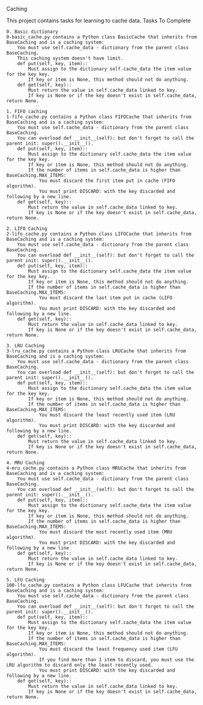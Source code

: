 Caching

This project contains tasks for learning to cache data.
Tasks To Complete

    0. Basic dictionary
    0-basic_cache.py contains a Python class BasicCache that inherits from BaseCaching and is a caching system:
        You must use self.cache_data - dictionary from the parent class BaseCaching.
        This caching system doesn't have limit.
        def put(self, key, item)::
            Must assign to the dictionary self.cache_data the item value for the key key.
            If key or item is None, this method should not do anything.
        def get(self, key)::
            Must return the value in self.cache_data linked to key.
            If key is None or if the key doesn't exist in self.cache_data, return None.

    1. FIFO caching
    1-fifo_cache.py contains a Python class FIFOCache that inherits from BaseCaching and is a caching system:
        You must use self.cache_data - dictionary from the parent class BaseCaching.
        You can overload def __init__(self): but don't forget to call the parent init: super().__init__().
        def put(self, key, item)::
            Must assign to the dictionary self.cache_data the item value for the key key.
            If key or item is None, this method should not do anything.
            If the number of items in self.cache_data is higher than BaseCaching.MAX_ITEMS:
                You must discard the first item put in cache (FIFO algorithm).
                You must print DISCARD: with the key discarded and following by a new line.
        def get(self, key)::
            Must return the value in self.cache_data linked to key.
            If key is None or if the key doesn't exist in self.cache_data, return None.

    2. LIFO Caching
    2-lifo_cache.py contains a Python class LIFOCache that inherits from BaseCaching and is a caching system:
        You must use self.cache_data - dictionary from the parent class BaseCaching.
        You can overload def __init__(self): but don't forget to call the parent init: super().__init__().
        def put(self, key, item)::
            Must assign to the dictionary self.cache_data the item value for the key key.
            If key or item is None, this method should not do anything.
            If the number of items in self.cache_data is higher than BaseCaching.MAX_ITEMS:
                You must discard the last item put in cache (LIFO algorithm).
                You must print DISCARD: with the key discarded and following by a new line.
        def get(self, key)::
            Must return the value in self.cache_data linked to key.
            If key is None or if the key doesn't exist in self.cache_data, return None.

    3. LRU Caching
    3-lru_cache.py contains a Python class LRUCache that inherits from BaseCaching and is a caching system:
        You must use self.cache_data - dictionary from the parent class BaseCaching.
        You can overload def __init__(self): but don't forget to call the parent init: super().__init__().
        def put(self, key, item)::
            Must assign to the dictionary self.cache_data the item value for the key key.
            If key or item is None, this method should not do anything.
            If the number of items in self.cache_data is higher than BaseCaching.MAX_ITEMS:
                You must discard the least recently used item (LRU algorithm).
                You must print DISCARD: with the key discarded and following by a new line.
        def get(self, key)::
            Must return the value in self.cache_data linked to key.
            If key is None or if the key doesn't exist in self.cache_data, return None.

    4. MRU Caching
    4-mru_cache.py contains a Python class MRUCache that inherits from BaseCaching and is a caching system:
        You must use self.cache_data - dictionary from the parent class BaseCaching.
        You can overload def __init__(self): but don't forget to call the parent init: super().__init__().
        def put(self, key, item)::
            Must assign to the dictionary self.cache_data the item value for the key key.
            If key or item is None, this method should not do anything.
            If the number of items in self.cache_data is higher than BaseCaching.MAX_ITEMS:
                You must discard the most recently used item (MRU algorithm).
                You must print DISCARD: with the key discarded and following by a new line
        def get(self, key)::
            Must return the value in self.cache_data linked to key.
            If key is None or if the key doesn't exist in self.cache_data, return None.

    5. LFU Caching
    100-lfu_cache.py contains a Python class LFUCache that inherits from BaseCaching and is a caching system:
        You must use self.cache_data - dictionary from the parent class BaseCaching.
        You can overload def __init__(self): but don't forget to call the parent init: super().__init__().
        def put(self, key, item)::
            Must assign to the dictionary self.cache_data the item value for the key key.
            If key or item is None, this method should not do anything.
            If the number of items in self.cache_data is higher than BaseCaching.MAX_ITEMS:
                You must discard the least frequency used item (LFU algorithm).
                If you find more than 1 item to discard, you must use the LRU algorithm to discard only the least recently used.
                You must print DISCARD: with the key discarded and following by a new line.
        def get(self, key)::
            Must return the value in self.cache_data linked to key.
            If key is None or if the key doesn't exist in self.cache_data, return None.

